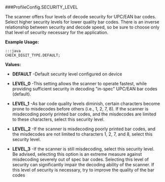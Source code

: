 ###ProfileConfig.SECURITY_LEVEL

The scanner offers four levels of decode security for UPC/EAN bar codes.
 Select higher security levels for lower quality bar codes.
 There is an inverse relationship between security and decode speed, so be sure to choose only that level of security necessary for the application.

 

**Example Usage:**
	
	:::java	
	CHECK_DIGIT_TYPE.DEFAULT;


**Values:**

* **DEFAULT** -Default security level configured on device

* **LEVEL_0** -This setting allows the scanner to operate fastest, while providing sufficient security in decoding "in-spec" UPC/EAN bar codes (default).

* **LEVEL_1** -As bar code quality levels diminish, certain characters become prone to misdecodes before others (i.e., 1, 2, 7, 8).
 If the scanner is misdecoding poorly printed bar codes, and the misdecodes are limited to these characters, select this security level.

* **LEVEL_2** -If the scanner is misdecoding poorly printed bar codes, and the misdecodes are not limited to characters 1, 2, 7, and 8, select this security level.

* **LEVEL_3** -If the scanner is still misdecoding, select this security level.
 Be advised, selecting this option is an extreme measure against misdecoding severely out of spec bar codes.
 Selecting this level of security can significantly impair the decoding ability of the scanner.
 If this level of security is necessary, try to improve the quality of the bar codes

